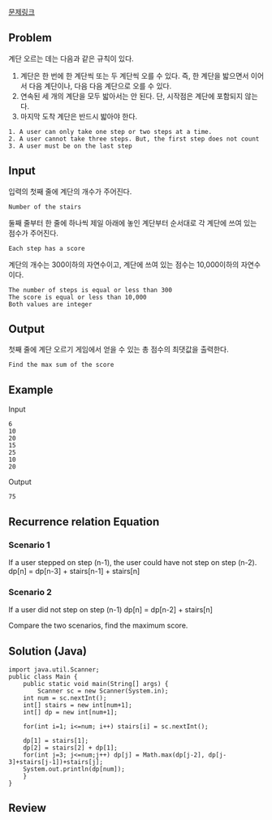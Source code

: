 [문제링크](https://www.acmicpc.net/problem/2578)

## Problem
계단 오르는 데는 다음과 같은 규칙이 있다.

1. 계단은 한 번에 한 계단씩 또는 두 계단씩 오를 수 있다. 즉, 한 계단을 밟으면서 이어서 다음 계단이나, 다음 다음 계단으로 오를 수 있다.
2. 연속된 세 개의 계단을 모두 밟아서는 안 된다. 단, 시작점은 계단에 포함되지 않는다.
3. 마지막 도착 계단은 반드시 밟아야 한다.

```
1. A user can only take one step or two steps at a time.
2. A user cannot take three steps. But, the first step does not count
3. A user must be on the last step
```

## Input
입력의 첫째 줄에 계단의 개수가 주어진다.
```
Number of the stairs
```

둘째 줄부터 한 줄에 하나씩 제일 아래에 놓인 계단부터 순서대로 각 계단에 쓰여 있는 점수가 주어진다.
```
Each step has a score
```
계단의 개수는 300이하의 자연수이고, 계단에 쓰여 있는 점수는 10,000이하의 자연수이다.
```
The number of steps is equal or less than 300
The score is equal or less than 10,000
Both values are integer
```

## Output
첫째 줄에 계단 오르기 게임에서 얻을 수 있는 총 점수의 최댓값을 출력한다.
```
Find the max sum of the score
```

## Example
Input
```
6
10
20
15
25
10
20
```

Output
```
75
```

## Recurrence relation Equation
### Scenario 1
If a user stepped on step (n-1), the user could have not step on step (n-2).
dp[n] = dp[n-3] + stairs[n-1] + stairs[n]

### Scenario 2
If a user did not step on step (n-1)
dp[n] = dp[n-2] + stairs[n]

Compare the two scenarios, find the maximum score.

## Solution (Java)
```
import java.util.Scanner;
public class Main {
	public static void main(String[] args) {
		Scanner sc = new Scanner(System.in);
    int num = sc.nextInt();
    int[] stairs = new int[num+1]; 
    int[] dp = new int[num+1];

    for(int i=1; i<=num; i++) stairs[i] = sc.nextInt();

    dp[1] = stairs[1];
    dp[2] = stairs[2] + dp[1];
    for(int j=3; j<=num;j++) dp[j] = Math.max(dp[j-2], dp[j-3]+stairs[j-1])+stairs[j];
    System.out.println(dp[num]);
	}
}
```

## Review